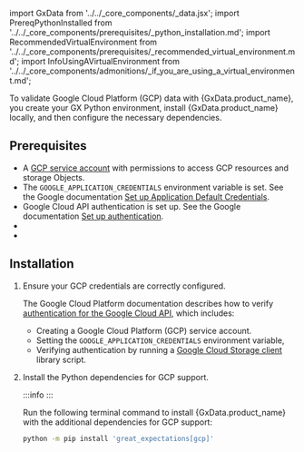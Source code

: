 import GxData from '../../_core_components/_data.jsx';
import PrereqPythonInstalled from '../../_core_components/prerequisites/_python_installation.md';
import RecommendedVirtualEnvironment from '../../_core_components/prerequisites/_recommended_virtual_environment.md';
import InfoUsingAVirtualEnvironment from '../../_core_components/admonitions/_if_you_are_using_a_virtual_environment.md';

To validate Google Cloud Platform (GCP) data with {GxData.product_name}, you create your GX Python environment, install
{GxData.product_name} locally, and then configure the necessary dependencies.

## Prerequisites

- A [GCP service account](https://cloud.google.com/iam/docs/service-account-overview) with permissions to access GCP resources and storage Objects.
- The `GOOGLE_APPLICATION_CREDENTIALS` environment variable is set. See the Google documentation [Set up Application Default Credentials](https://cloud.google.com/docs/authentication/provide-credentials-adc). 
- Google Cloud API authentication is set up. See the Google documentation [Set up authentication](https://cloud.google.com/storage/docs/reference/libraries#authentication).
- <PrereqPythonInstalled/>
- <RecommendedVirtualEnvironment/>

## Installation

1. Ensure your GCP credentials are correctly configured.

   The Google Cloud Platform documentation describes how to verify [authentication for the Google Cloud API](https://cloud.google.com/docs/authentication/getting-started), which includes:

   - Creating a Google Cloud Platform (GCP) service account.
   - Setting the ``GOOGLE_APPLICATION_CREDENTIALS`` environment variable,
   - Verifying authentication by running a [Google Cloud Storage client](https://cloud.google.com/storage/docs/reference/libraries) library script.

2. Install the Python dependencies for GCP support. 

   :::info
   <InfoUsingAVirtualEnvironment/>
   :::

   Run the following terminal command to install {GxData.product_name} with the additional dependencies for GCP support:

   ```bash title="Terminal input"
   python -m pip install 'great_expectations[gcp]'
   ```
